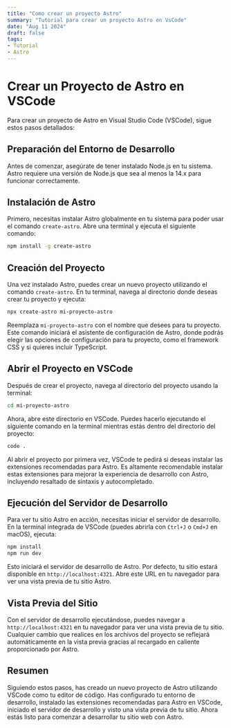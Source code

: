 ```yaml
---
title: "Como crear un proyecto Astro"
summary: "Tutorial para crear un proyecto Astro en VsCode"
date: "Aug 11 2024"
draft: false
tags:
- Tutorial
- Astro
---
```


# Crear un Proyecto de Astro en VSCode

Para crear un proyecto de Astro en Visual Studio Code (VSCode), sigue estos pasos detallados:

## Preparación del Entorno de Desarrollo

Antes de comenzar, asegúrate de tener instalado Node.js en tu sistema. Astro requiere una versión de Node.js que sea al menos la 14.x para funcionar correctamente.

## Instalación de Astro

Primero, necesitas instalar Astro globalmente en tu sistema para poder usar el comando `create-astro`. Abre una terminal y ejecuta el siguiente comando:

```bash
npm install -g create-astro
```

## Creación del Proyecto

Una vez instalado Astro, puedes crear un nuevo proyecto utilizando el comando `create-astro`. En tu terminal, navega al directorio donde deseas crear tu proyecto y ejecuta:

```bash
npx create-astro mi-proyecto-astro
```

Reemplaza `mi-proyecto-astro` con el nombre que desees para tu proyecto. Este comando iniciará el asistente de configuración de Astro, donde podrás elegir las opciones de configuración para tu proyecto, como el framework CSS y si quieres incluir TypeScript.

## Abrir el Proyecto en VSCode

Después de crear el proyecto, navega al directorio del proyecto usando la terminal:

```bash
cd mi-proyecto-astro
```

Ahora, abre este directorio en VSCode. Puedes hacerlo ejecutando el siguiente comando en la terminal mientras estás dentro del directorio del proyecto:

```bash
code .
```

Al abrir el proyecto por primera vez, VSCode te pedirá si deseas instalar las extensiones recomendadas para Astro. Es altamente recomendable instalar estas extensiones para mejorar la experiencia de desarrollo con Astro, incluyendo resaltado de sintaxis y autocompletado.

## Ejecución del Servidor de Desarrollo

Para ver tu sitio Astro en acción, necesitas iniciar el servidor de desarrollo. En la terminal integrada de VSCode (puedes abrirla con `Ctrl+J` o `Cmd+J` en macOS), ejecuta:

```bash
npm install
npm run dev
```

Esto iniciará el servidor de desarrollo de Astro. Por defecto, tu sitio estará disponible en `http://localhost:4321`. Abre este URL en tu navegador para ver una vista previa de tu sitio Astro.

## Vista Previa del Sitio

Con el servidor de desarrollo ejecutándose, puedes navegar a `http://localhost:4321` en tu navegador para ver una vista previa de tu sitio. Cualquier cambio que realices en los archivos del proyecto se reflejará automáticamente en la vista previa gracias al recargado en caliente proporcionado por Astro.

## Resumen

Siguiendo estos pasos, has creado un nuevo proyecto de Astro utilizando VSCode como tu editor de código. Has configurado tu entorno de desarrollo, instalado las extensiones recomendadas para Astro en VSCode, iniciado el servidor de desarrollo y visto una vista previa de tu sitio. Ahora estás listo para comenzar a desarrollar tu sitio web con Astro.